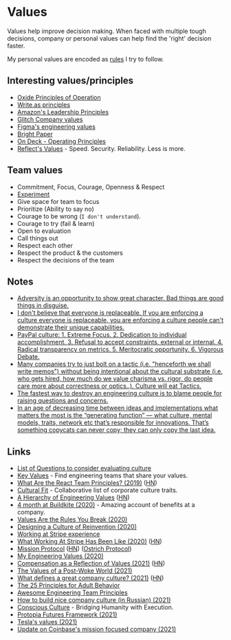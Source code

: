 # Values

Values help improve decision making. When faced with multiple tough decisions, company or personal values can help find the 'right' decision faster.

My personal values are encoded as [rules](../../focusing/rules.md) I try to follow.

## Interesting values/principles

- [Oxide Principles of Operation](https://oxide.computer/principles/)
- [Write.as principles](https://write.as/principles)
- [Amazon's Leadership Principles](https://www.amazon.jobs/en/principles)
- [Glitch Company values](https://handbook.glitch.me/#values)
- [Figma's engineering values](https://www.figma.com/blog/figmas-engineering-values/)
- [Bright Paper](https://beamapp.co/bright_paper.html)
- [On Deck - Operating Principles](https://www.beondeck.com/principles)
- [Reflect's Values](https://reflect.site/g/ggjzqzb390loy9dmlguxzru6xahw2/reflect-values-9df387cfc54b48faa01229ed11630ae6) - Speed. Security. Reliability. Less is more.

## Team values

- Commitment, Focus, Courage, Openness & Respect
- [Experiment](https://www.youtube.com/watch?v=5WVXCy1Q88o)
- Give space for team to focus
- Prioritize (Ability to say no)
- Courage to be wrong (`I don't understand`).
- Courage to try (fail & learn)
- Open to evaluation
- Call things out
- Respect each other
- Respect the product & the customers
- Respect the decisions of the team

## Notes

- [Adversity is an opportunity to show great character. Bad things are good things in disguise.](https://twitter.com/galjudo/status/1318888329245589505)
- [I don't believe that everyone is replaceable. If you are enforcing a culture everyone is replaceable, you are enforcing a culture people can't demonstrate their unique capabilities.](https://twitter.com/rakyll/status/1343129540302831616)
- [PayPal culture: 1. Extreme Focus. 2. Dedication to individual accomplishment. 3. Refusal to accept constraints, external or internal. 4. Radical transparency on metrics. 5. Meritocratic opportunity. 6. Vigorous Debate.](https://twitter.com/kgao1412/status/1381729135781949440)
- [Many companies try to just bolt on a tactic (i.e. "henceforth we shall write memos") without being intentional about the cultural substrate (i.e. who gets hired, how much do we value charisma vs. rigor, do people care more about correctness or optics..). Culture will eat Tactics.](https://twitter.com/shreyas/status/1397609770517815302)
- [The fastest way to destroy an engineering culture is to blame people for raising questions and concerns.](https://twitter.com/rakyll/status/1396351409046528005)
- [In an age of decreasing time between ideas and implementations what matters the most is the “generating function” — what culture, mental models, traits, network etc that’s responsible for innovations. That’s something copycats can never copy; they can only copy the last idea.](https://twitter.com/amasad/status/1394802328058793984)

## Links

- [List of Questions to consider evaluating culture](https://twitter.com/jenistyping/status/1201560725379960832)
- [Key Values](https://www.keyvalues.com/) - Find engineering teams that share your values.
- [What Are the React Team Principles? (2019)](https://overreacted.io/what-are-the-react-team-principles/) ([HN](https://news.ycombinator.com/item?id=21878713))
- [Cultural Fit](https://cultural.fit/) - Collaborative list of corporate culture traits.
- [A Hierarchy of Engineering Values](https://www.duncanmcisaac.com/a-hierarchy-of-engineering-values/) ([HN](https://news.ycombinator.com/item?id=23373807))
- [4 month at Buildkite (2020)](https://juanitofatas.com/4-month-buildkite) - Amazing account of benefits at a company.
- [Values Are the Rules You Break (2020)](https://8thlight.com/blog/stephen-prater/2020/09/15/values-rules-break.html)
- [Designing a Culture of Reinvention (2020)](https://overcast.fm/+BlzFOUoJA)
- [Working at Stripe experience](https://twitter.com/jzipdamonsta/status/1313860094438846464)
- [What Working At Stripe Has Been Like (2020)](https://kalzumeus.com/2020/10/09/four-years-at-stripe/) ([HN](https://news.ycombinator.com/item?id=24721118))
- [Mission Protocol](https://missionprotocol.org/) ([HN](https://news.ycombinator.com/item?id=24832404)) ([Ostrich Protocol](https://ostrichprotocol.org/))
- [My Engineering Values (2020)](https://mikemcquaid.com/2020/12/15/my-engineering-values/)
- [Compensation as a Reflection of Values (2021)](https://oxide.computer/blog/compensation-as-a-reflection-of-values/) ([HN](https://news.ycombinator.com/item?id=26348836))
- [The Values of a Post-Woke World (2021)](https://newdiscourses.com/2021/03/values-post-woke-world/)
- [What defines a great company culture? (2021)](https://twitter.com/DanRose999/status/1378393523213373440) ([HN](https://news.ycombinator.com/item?id=26700186))
- [The 25 Principles for Adult Behavior](https://www.openculture.com/2018/02/the-25-principles-for-adult-behavior.html)
- [Awesome Engineering Team Principles](https://github.com/posquit0/awesome-engineering-team-principles)
- [How to build nice company culture (in Russian) (2021)](https://twitter.com/the2pizza/status/1388478059519651845)
- [Conscious Culture](https://conscious.org/) - Bridging Humanity with Execution.
- [Protopia Futures Framework (2021)](https://medium.com/protopia-futures/protopia-futures-framework-f3c2a5d09a1e)
- [Tesla's values (2021)](https://twitter.com/MichaelRihani/status/1441854910442586118)
- [Update on Coinbase's mission focused company (2021)](https://twitter.com/brian_armstrong/status/1443727729476530178)
